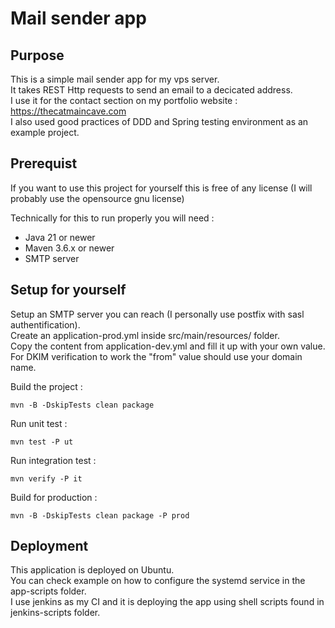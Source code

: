 # Mail sender app

## Purpose

This is a simple mail sender app for my vps server.  
It takes REST Http requests to send an email to a decicated address.  
I use it for the contact section on my portfolio website : https://thecatmaincave.com  
I also used good practices of DDD and Spring testing environment as an example project.

## Prerequist

If you want to use this project for yourself this is free of any license 
(I will probably use the opensource gnu license)  

Technically for this to run properly you will need :
- Java 21 or newer
- Maven 3.6.x or newer
- SMTP server 

## Setup for yourself

Setup an SMTP server you can reach (I personally use postfix with sasl authentification).  
Create an application-prod.yml inside src/main/resources/ folder.  
Copy the content from application-dev.yml and fill it up with your own value.  
For DKIM verification to work the "from" value should use your domain name.

Build the project : 
```shell
mvn -B -DskipTests clean package 
```

Run unit test :
```shell
mvn test -P ut
```

Run integration test :
```shell
mvn verify -P it
```

Build for production :
```shell
mvn -B -DskipTests clean package -P prod
```

## Deployment

This application is deployed on Ubuntu.  
You can check example on how to configure the systemd service in the app-scripts folder.  
I use jenkins as my CI and it is deploying the app using shell scripts found in jenkins-scripts folder.  
